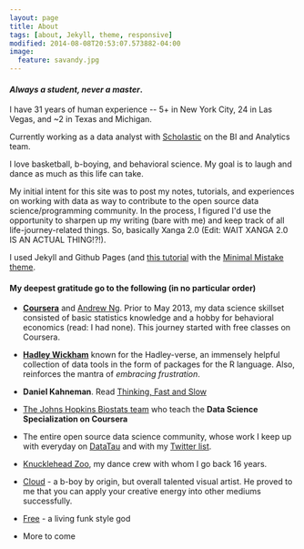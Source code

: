```yaml
---
layout: page
title: About
tags: [about, Jekyll, theme, responsive]
modified: 2014-08-08T20:53:07.573882-04:00
image:
  feature: savandy.jpg
---
```


#### _Always a student, never a master_.

I have 31 years of human experience -- 5+ in New York City, 24 in Las Vegas, and ~2 in Texas and Michigan. 

Currently working as a data analyst with [Scholastic](http://www.scholastic.com) on the BI and Analytics team.

I love basketball, b-boying, and behavioral science. My goal is to laugh and dance as much as this life can take. 

My initial intent for this site was to post my notes, tutorials, and experiences on working with data as way to contribute to the open source data science/programming community. In the process, I figured I'd use the opportunity to sharpen up my writing (bare with me) and keep track of all life-journey-related things. So, basically Xanga 2.0 (Edit: WAIT XANGA 2.0 IS AN ACTUAL THING!?!). 

I used Jekyll and Github Pages (and [this tutorial](http://24ways.org/2013/get-started-with-github-pages/) with the [Minimal Mistake theme](https://github.com/mmistakes/minimal-mistakes). 

#### My deepest gratitude go to the following (in no particular order)

* [__Coursera__](http://www.coursera.org) and [Andrew Ng](https://twitter.com/andrewyng). Prior to May 2013, my data science skillset consisted of basic statistics knowledge and a hobby for behavioral economics (read: I had none). This journey started with free classes on Coursera.

* [__Hadley Wickham__](http://had.co.nz/) known for the Hadley-verse, an immensely helpful collection of data tools in the form of packages for the R language. Also, reinforces the mantra of *embracing frustration*. 

* __Daniel Kahneman__. Read [Thinking, Fast and Slow](http://www.indiebound.org/book/9780606275644)

* [The Johns Hopkins Biostats team](http://simplystatistics.org/) who teach the __Data Science Specialization on Coursera__

* The entire open source data science community, whose work I keep up with everyday on [DataTau](http://www.datatau.com/) and with my [Twitter list](https://twitter.com/andy_juan/lists/tech-data).

* [Knucklehead Zoo](http://www.knuckleheadzoo.com/), my dance crew with whom I go back 16 years.

* [Cloud](https://www.youtube.com/user/floorstatik/videos?flow=grid&view=0&sort=p) - a b-boy by origin, but overall talented visual artist. He proved to me that you can apply your creative energy into other mediums successfully.

* [Free](https://www.youtube.com/watch?v=tCo6ZgK0Ogg) - a living funk style god

* More to come